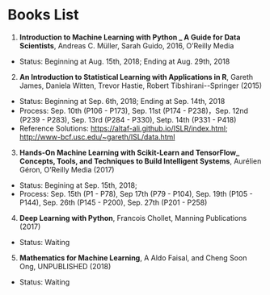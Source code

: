 # Books List

1. **Introduction to Machine Learning with Python _ A Guide for Data Scientists**, Andreas C. Müller, Sarah Guido, 2016, O’Reilly Media

 - Status: Beginning at Aug. 15th, 2018; Ending at Aug. 29th, 2018
 
2. **An Introduction to Statistical Learning  with Applications in R**, Gareth James, Daniela Witten, Trevor Hastie, Robert Tibshirani--Springer (2015)

 - Status: Beginning at Sep. 6th, 2018; Ending at Sep. 14th, 2018
 - Process: Sep. 10th (P106 - P173), Sep. 11st (P174 - P238)，Sep. 12nd (P239 - P283), Sep. 13rd (P284 - P330), Setp. 14th (P331 - P418)
 - Reference Solutions: https://altaf-ali.github.io/ISLR/index.html; http://www-bcf.usc.edu/~gareth/ISL/data.html
 
3. **Hands-On Machine Learning with Scikit-Learn and TensorFlow_ Concepts, Tools, and Techniques to Build Intelligent Systems**, Aurélien Géron, O’Reilly Media (2017)

 - Status: Begining at Sep. 15th, 2018;
 - Process: Sep. 15th (P1 - P78), Sep 17th (P79 - P104), Sep. 19th (P105 - P144), Sep. 26th (P145 - P200), Sep. 27th  (P201 - P258)

4. **Deep Learning with Python**, Francois Chollet, Manning Publications (2017)

 - Status: Waiting

5. **Mathematics for Machine Learning**, A Aldo Faisal, and Cheng Soon Ong, UNPUBLISHED (2018)

 - Status: Waiting
